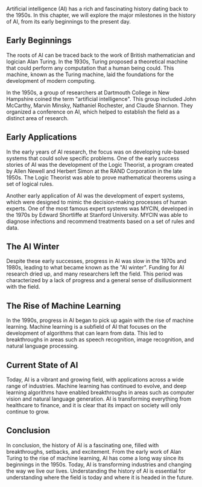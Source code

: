 
Artificial intelligence (AI) has a rich and fascinating history dating back to the 1950s. In this chapter, we will explore the major milestones in the history of AI, from its early beginnings to the present day.

Early Beginnings
----------------

The roots of AI can be traced back to the work of British mathematician and logician Alan Turing. In the 1930s, Turing proposed a theoretical machine that could perform any computation that a human being could. This machine, known as the Turing machine, laid the foundations for the development of modern computing.

In the 1950s, a group of researchers at Dartmouth College in New Hampshire coined the term "artificial intelligence". This group included John McCarthy, Marvin Minsky, Nathaniel Rochester, and Claude Shannon. They organized a conference on AI, which helped to establish the field as a distinct area of research.

Early Applications
------------------

In the early years of AI research, the focus was on developing rule-based systems that could solve specific problems. One of the early success stories of AI was the development of the Logic Theorist, a program created by Allen Newell and Herbert Simon at the RAND Corporation in the late 1950s. The Logic Theorist was able to prove mathematical theorems using a set of logical rules.

Another early application of AI was the development of expert systems, which were designed to mimic the decision-making processes of human experts. One of the most famous expert systems was MYCIN, developed in the 1970s by Edward Shortliffe at Stanford University. MYCIN was able to diagnose infections and recommend treatments based on a set of rules and data.

The AI Winter
-------------

Despite these early successes, progress in AI was slow in the 1970s and 1980s, leading to what became known as the "AI winter". Funding for AI research dried up, and many researchers left the field. This period was characterized by a lack of progress and a general sense of disillusionment with the field.

The Rise of Machine Learning
----------------------------

In the 1990s, progress in AI began to pick up again with the rise of machine learning. Machine learning is a subfield of AI that focuses on the development of algorithms that can learn from data. This led to breakthroughs in areas such as speech recognition, image recognition, and natural language processing.

Current State of AI
-------------------

Today, AI is a vibrant and growing field, with applications across a wide range of industries. Machine learning has continued to evolve, and deep learning algorithms have enabled breakthroughs in areas such as computer vision and natural language generation. AI is transforming everything from healthcare to finance, and it is clear that its impact on society will only continue to grow.

Conclusion
----------

In conclusion, the history of AI is a fascinating one, filled with breakthroughs, setbacks, and excitement. From the early work of Alan Turing to the rise of machine learning, AI has come a long way since its beginnings in the 1950s. Today, AI is transforming industries and changing the way we live our lives. Understanding the history of AI is essential for understanding where the field is today and where it is headed in the future.
